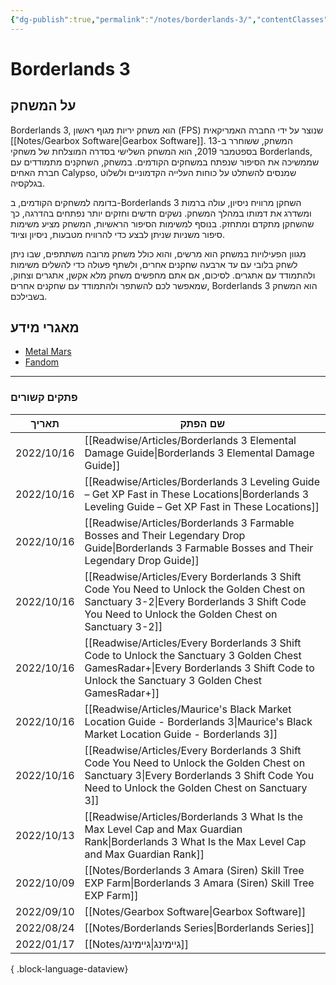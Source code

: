```yaml
---
{"dg-publish":true,"permalink":"/notes/borderlands-3/","contentClasses":"rtl"}
---
```




# Borderlands 3
## על המשחק

Borderlands 3, הוא משחק יריות מגוף ראשון (FPS) שנוצר על ידי החברה האמריקאית [[Notes/Gearbox Software\|Gearbox Software]]. המשחק, ששוחרר ב-13 בספטמבר 2019, הוא המשחק השלישי בסדרה המוצלחת של משחקי Borderlands, שממשיכה את הסיפור שנפתח במשחקים הקודמים. במשחק, השחקנים מתמודדים עם חברת האחים Calypso, שמנסים להשתלט על כוחות העלייה הקדמוניים ולשלוט בגלקסיה.

בדומה למשחקים הקודמים, ב-Borderlands 3 השחקן מרוויח ניסיון, עולה ברמות ומשדרג את דמותו במהלך המשחק. נשקים חדשים וחזקים יותר נפתחים בהדרגה, כך שהשחקן מתקדם ומתחזק. בנוסף למשימות הסיפור הראשיות, המשחק מציע משימות סיפור משניות שניתן לבצע כדי להרוויח מטבעות, ניסיון וציוד.

מגוון הפעילויות במשחק הוא מרשים, והוא כולל משחק מרובה משתתפים, שבו ניתן לשחק בלובי עם עד ארבעה שחקנים אחרים, ולשתף פעולה כדי להשלים משימות ולהתמודד עם אתגרים. לסיכום, אם אתם מחפשים משחק מלא אקשן, אתגרים וצחוק, שמאפשר לכם להשתפר ולהתמודד עם שחקנים אחרים, Borderlands 3 הוא המשחק בשבילכם.


## מאגרי מידע
- [Metal Mars](https://mentalmars.com/borderlands-3/)
- [Fandom](https://borderlands.fandom.com/wiki/Borderlands_Wiki)



 --- 

### פתקים קשורים
| תאריך      | שם הפתק                                                                                                                                                                                           |
| ---------- | ------------------------------------------------------------------------------------------------------------------------------------------------------------------------------------------------- |
| 2022/10/16 | [[Readwise/Articles/Borderlands 3 Elemental Damage Guide\|Borderlands 3 Elemental Damage Guide]]                                                                                               |
| 2022/10/16 | [[Readwise/Articles/Borderlands 3 Leveling Guide – Get XP Fast in These Locations\|Borderlands 3 Leveling Guide – Get XP Fast in These Locations]]                                             |
| 2022/10/16 | [[Readwise/Articles/Borderlands 3 Farmable Bosses and Their Legendary Drop Guide\|Borderlands 3 Farmable Bosses and Their Legendary Drop Guide]]                                               |
| 2022/10/16 | [[Readwise/Articles/Every Borderlands 3 Shift Code You Need to Unlock the Golden Chest on Sanctuary 3-2\|Every Borderlands 3 Shift Code You Need to Unlock the Golden Chest on Sanctuary 3-2]] |
| 2022/10/16 | [[Readwise/Articles/Every Borderlands 3 Shift Code to Unlock the Sanctuary 3 Golden Chest  GamesRadar+\|Every Borderlands 3 Shift Code to Unlock the Sanctuary 3 Golden Chest  GamesRadar+]]   |
| 2022/10/16 | [[Readwise/Articles/Maurice's Black Market Location Guide - Borderlands 3\|Maurice's Black Market Location Guide - Borderlands 3]]                                                             |
| 2022/10/16 | [[Readwise/Articles/Every Borderlands 3 Shift Code You Need to Unlock the Golden Chest on Sanctuary 3\|Every Borderlands 3 Shift Code You Need to Unlock the Golden Chest on Sanctuary 3]]     |
| 2022/10/13 | [[Readwise/Articles/Borderlands 3  What Is the Max Level Cap and Max Guardian Rank\|Borderlands 3  What Is the Max Level Cap and Max Guardian Rank]]                                           |
| 2022/10/09 | [[Notes/Borderlands 3 Amara (Siren) Skill Tree EXP Farm\|Borderlands 3 Amara (Siren) Skill Tree EXP Farm]]                                                                                     |
| 2022/09/10 | [[Notes/Gearbox Software\|Gearbox Software]]                                                                                                                                                   |
| 2022/08/24 | [[Notes/Borderlands Series\|Borderlands Series]]                                                                                                                                               |
| 2022/01/17 | [[Notes/גיימינג\|גיימינג]]                                                                                                                                                                     |

{ .block-language-dataview}
 